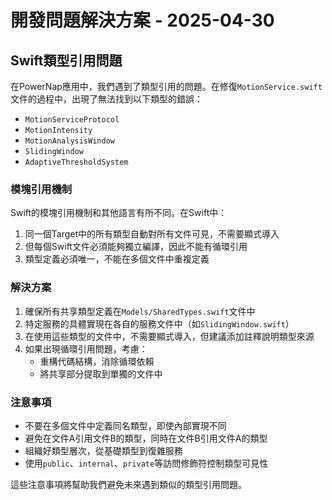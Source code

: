 # 開發問題解決方案 - 2025-04-30

## Swift類型引用問題

在PowerNap應用中，我們遇到了類型引用的問題。在修復`MotionService.swift`文件的過程中，出現了無法找到以下類型的錯誤：

- `MotionServiceProtocol`
- `MotionIntensity`
- `MotionAnalysisWindow`
- `SlidingWindow`
- `AdaptiveThresholdSystem`

### 模塊引用機制

Swift的模塊引用機制和其他語言有所不同。在Swift中：

1. 同一個Target中的所有類型自動對所有文件可見，不需要顯式導入
2. 但每個Swift文件必須能夠獨立編譯，因此不能有循環引用
3. 類型定義必須唯一，不能在多個文件中重複定義

### 解決方案

1. 確保所有共享類型定義在`Models/SharedTypes.swift`文件中
2. 特定服務的具體實現在各自的服務文件中（如`SlidingWindow.swift`）
3. 在使用這些類型的文件中，不需要顯式導入，但建議添加註釋說明類型來源
4. 如果出現循環引用問題，考慮：
   - 重構代碼結構，消除循環依賴
   - 將共享部分提取到單獨的文件中

### 注意事項

- 不要在多個文件中定義同名類型，即使內部實現不同
- 避免在文件A引用文件B的類型，同時在文件B引用文件A的類型
- 組織好類型層次，從基礎類型到復雜服務
- 使用`public`、`internal`、`private`等訪問修飾符控制類型可見性

這些注意事項將幫助我們避免未來遇到類似的類型引用問題。 